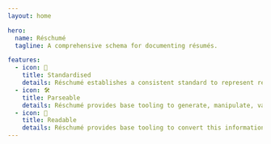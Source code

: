 ```yaml
---
layout: home

hero:
  name: Réschumé
  tagline: A comprehensive schema for documenting résumés.

features:
  - icon: 🤝
    title: Standardised
    details: Réschumé establishes a consistent standard to represent résumés in a versatile computer-readable manner.
  - icon: 🛠️
    title: Parseable
    details: Réschumé provides base tooling to generate, manipulate, validate and consume this raw information.
  - icon: 📄
    title: Readable
    details: Réschumé provides base tooling to convert this information to well-formatted human-readable documents.
---
```

